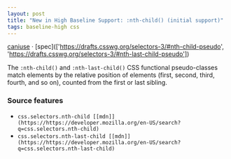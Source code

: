 ```yaml
---
layout: post
title: "New in High Baseline Support: :nth-child() (initial support)"
tags: baseline-high css
---
```


[caniuse](https://caniuse.com/?search=nth-child) · [spec](['https://drafts.csswg.org/selectors-3/#nth-child-pseudo', 'https://drafts.csswg.org/selectors-3/#nth-last-child-pseudo'])

The `:nth-child()` and `:nth-last-child()` CSS functional pseudo-classes match elements by the relative position of elements (first, second, third, fourth, and so on), counted from the first or last sibling.

### Source features

- ``css.selectors.nth-child [[mdn]](https://https://developer.mozilla.org/en-US/search?q=css.selectors.nth-child)``
- ``css.selectors.nth-last-child [[mdn]](https://https://developer.mozilla.org/en-US/search?q=css.selectors.nth-last-child)``
